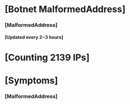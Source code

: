 # [Botnet MalformedAddress]
### [MalformedAddress]
#### [Updated every 2~3 hours]

# [Counting 2139 IPs]

# [Symptoms] 
###   [MalformedAddress]
